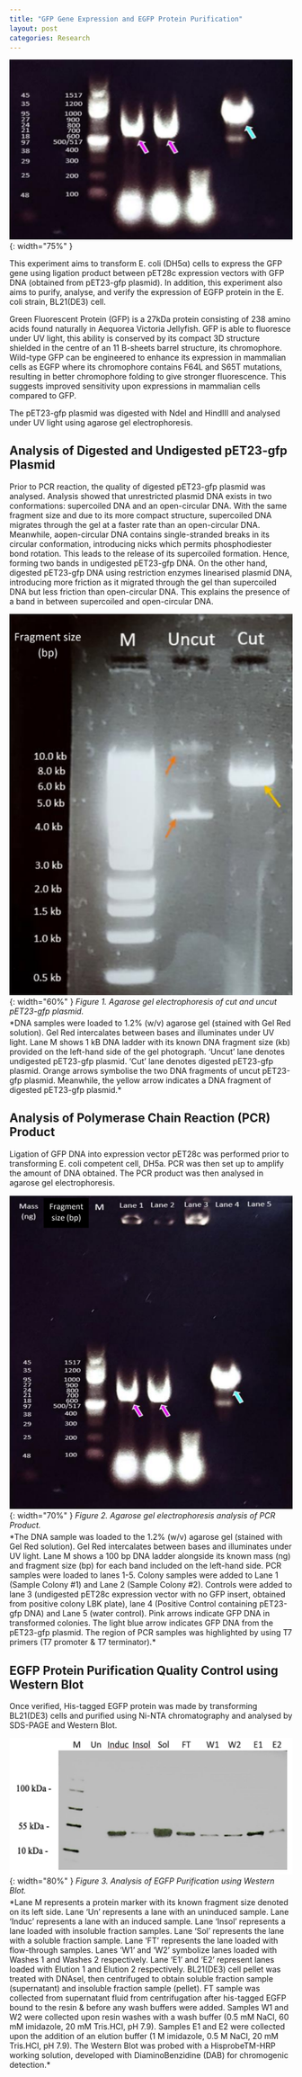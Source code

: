 ```yaml
---
title: "GFP Gene Expression and EGFP Protein Purification"
layout: post
categories: Research
---
```


![GfpProjectCover](/assets/img/research/gfp/cover.png){: width="75%" }

This experiment aims to transform E. coli (DH5α) cells to express the GFP gene using ligation product between pET28c expression vectors with GFP DNA (obtained from pET23-gfp plasmid). In addition, this experiment also aims to purify, analyse, and verify the expression of EGFP protein in the E. coli strain, BL21(DE3) cell.


Green Fluorescent Protein (GFP) is a 27kDa protein consisting of 238 amino acids found naturally in Aequorea Victoria Jellyfish. GFP is able to fluoresce under UV light, this ability is conserved by its compact 3D structure shielded in the centre of an 11 B-sheets barrel structure, its chromophore. Wild-type GFP can be engineered to enhance its expression in mammalian cells as EGFP where its chromophore contains F64L and S65T mutations, resulting in better chromophore folding to give stronger fluorescence. This suggests improved sensitivity upon expressions in mammalian cells compared to GFP. 

The pET23-gfp plasmid was digested with NdeI and HindIII and analysed under UV light using agarose gel electrophoresis.

## Analysis of Digested and Undigested pET23-gfp Plasmid

Prior to PCR reaction, the quality of digested pET23-gfp plasmid was analysed. Analysis showed that unrestricted plasmid DNA exists in two conformations: supercoiled DNA and an open-circular DNA. With the same fragment size and due to its more compact structure, supercoiled DNA migrates through the gel at a faster rate than an open-circular DNA. Meanwhile, aopen-circular DNA contains single-stranded breaks in its circular conformation, introducing nicks which permits phosphodiester bond rotation. This leads to the release of its supercoiled formation. Hence, forming two bands in undigested pET23-gfp DNA. On the other hand, digested pET23-gfp DNA using restriction enzymes linearised plasmid DNA, introducing more friction as it migrated through the gel than supercoiled DNA but less friction than open-circular DNA. This explains the presence of a band in between supercoiled and open-circular DNA.

![Figure1Pet23](/assets/img/research/gfp/Analysis%20of%20digested%20pET23-gfp%20plasmid.png){: width="60%" }
*Figure 1. Agarose gel electrophoresis of cut and uncut pET23-gfp plasmid.*
<div style="margin-top:-10px;"></div>
*DNA samples were loaded to 1.2% (w/v) agarose gel (stained with Gel Red solution). Gel Red intercalates between bases and illuminates under UV light. Lane M shows 1 kB DNA ladder with its known DNA fragment size (kb) provided on the left-hand side of the gel photograph. ‘Uncut’ lane denotes undigested pET23-gfp plasmid. ‘Cut’ lane denotes digested pET23-gfp plasmid. Orange arrows symbolise the two DNA fragments of uncut pET23-gfp plasmid. Meanwhile, the yellow arrow indicates a DNA fragment of digested pET23-gfp plasmid.*

## Analysis of Polymerase Chain Reaction (PCR) Product

Ligation of GFP DNA into expression vector pET28c was performed prior to transforming E. coli competent cell, DH5a. PCR was then set up to amplify the amount of DNA obtained. The PCR product was then analysed in agarose gel electrophoresis.

![Figure2Pcr](/assets/img/research/gfp/Analysis%20of%20PCR%20product.png){: width="70%" }
*Figure 2. Agarose gel electrophoresis analysis of PCR Product.*
<div style="margin-top:-10px;"></div>
*The DNA sample was loaded to the 1.2% (w/v) agarose gel (stained with Gel Red solution). Gel Red intercalates between bases and illuminates under UV light. Lane M shows a 100 bp DNA ladder alongside its known mass (ng) and fragment size (bp) for each band included on the left-hand side. PCR samples were loaded to lanes 1-5. Colony samples were added to Lane 1 (Sample Colony #1) and Lane 2 (Sample Colony #2). Controls were added to lane 3 (undigested pET28c expression vector with no GFP insert, obtained from positive colony LBK plate), lane 4 (Positive Control containing pET23-gfp DNA) and Lane 5 (water control). Pink arrows indicate GFP DNA in transformed colonies. The light blue arrow indicates GFP DNA from the pET23-gfp plasmid. The region of PCR samples was highlighted by using T7 primers (T7 promoter & T7 terminator).*

## EGFP Protein Purification Quality Control using Western Blot

Once verified, His-tagged EGFP protein was made by transforming BL21(DE3) cells and purified using Ni-NTA chromatography and analysed by SDS-PAGE and Western Blot.

![Figure3Egfp](/assets/img/research/gfp/Western%20Blot%20of%20EGFP%20Purification.png){: width="80%" }
*Figure 3. Analysis of EGFP Purification using Western Blot.*
<div style="margin-top:-10px;"></div>
*Lane M represents a protein marker with its known fragment size denoted on its left side. Lane ‘Un’ represents a lane with an uninduced sample. Lane ‘Induc’ represents a lane with an induced sample. Lane ‘Insol’ represents a lane loaded with insoluble fraction samples. Lane ‘Sol’ represents the lane with a soluble fraction sample. Lane ‘FT’ represents the lane loaded with flow-through samples. Lanes ‘W1’ and ‘W2’ symbolize lanes loaded with Washes 1 and Washes 2 respectively. Lane ‘E1’ and ‘E2’ represent lanes loaded with Elution 1 and Elution 2 respectively. BL21(DE3) cell pellet was treated with DNAsel, then centrifuged to obtain soluble fraction sample (supernatant) and insoluble fraction sample (pellet). FT sample was collected from supernatant fluid from centrifugation after his-tagged EGFP bound to the resin & before any wash buffers were added. Samples W1 and W2 were collected upon resin washes with a wash buffer (0.5 mM NaCl, 60 mM imidazole, 20 mM Tris.HCl, pH 7.9). Samples E1 and E2 were collected upon the addition of an elution buffer (1 M imidazole, 0.5 M NaCl, 20 mM Tris.HCl, pH 7.9). The Western Blot was probed with a HisprobeTM-HRP working solution, developed with DiaminoBenzidine (DAB) for chromogenic detection.*
